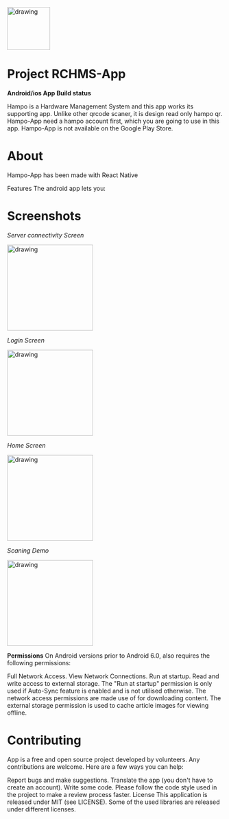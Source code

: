 

<img src="https://user-images.githubusercontent.com/17877189/199253450-87de82a0-b0e6-425f-a953-2d65b3f5b15a.png" alt="drawing" width="100"/> 

# Project RCHMS-App

**Android/ios App Build status**


Hampo is a Hardware Management System and this app works its supporting app.
Unlike other qrcode scaner, it is design read only hampo qr.
Hampo-App need a hampo account first, which you are going to use in this app.
Hampo-App is not available on the Google Play Store.


# About

Hampo-App has been made with React Native

Features
The android app lets you:

# Screenshots

*Server connectivity Screen*

<img src="https://user-images.githubusercontent.com/17877189/199251365-c457abb8-2afc-4e6f-958d-75f9c1bca867.png" alt="drawing" width="200"/>

*Login Screen*

<img src="https://user-images.githubusercontent.com/17877189/199251444-b011df83-b882-459c-a335-ed90714f6f1f.png" alt="drawing" width="200"/>

*Home Screen*

<img src="https://user-images.githubusercontent.com/17877189/199251455-0afa4c66-a39e-4b7c-af9a-09b8e2a675f6.png" alt="drawing" width="200"/>

*Scaning Demo*

<img src="https://user-images.githubusercontent.com/17877189/199251463-846cbfac-2134-4e7c-9169-9dd855cf1a89.png" alt="drawing" width="200"/>



**Permissions**
On Android versions prior to Android 6.0, also requires the following permissions:

Full Network Access.
View Network Connections.
Run at startup.
Read and write access to external storage.
The "Run at startup" permission is only used if Auto-Sync feature is enabled and is not utilised otherwise. The network access permissions are made use of for downloading content. The external storage permission is used to cache article images for viewing offline.

# Contributing

App is a free and open source project developed by volunteers. Any contributions are welcome. Here are a few ways you can help:

Report bugs and make suggestions.
Translate the app (you don't have to create an account).
Write some code. Please follow the code style used in the project to make a review process faster.
License
This application is released under MIT (see LICENSE). Some of the used libraries are released under different licenses.

